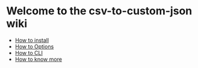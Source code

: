 # Welcome to the csv-to-custom-json wiki

- [How to install](./How-to-install.md)
- [How to Options](./How-to-options.md)
- [How to CLI](./How-to-CLI.md)
- [How to know more](./How-to-know-more.md)
